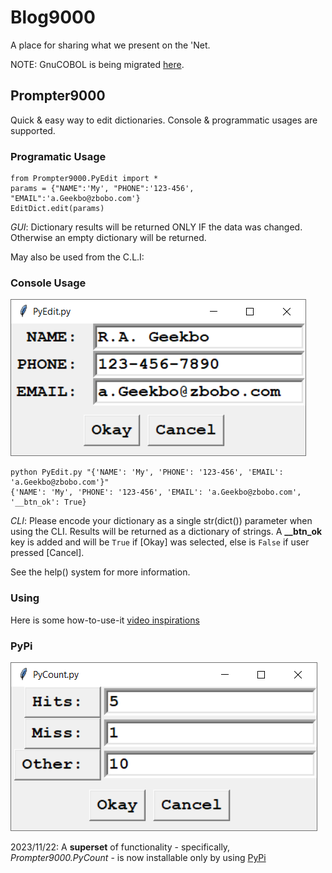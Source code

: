 # Blog9000
A place for sharing what we present on the 'Net.

NOTE: GnuCOBOL is being migrated [here](https://github.com/soft9000/COBOL).

## Prompter9000
Quick &amp; easy way to edit dictionaries. Console & programmatic usages are supported.

### Programatic Usage

```
from Prompter9000.PyEdit import *
params = {"NAME":'My', "PHONE":'123-456', "EMAIL":'a.Geekbo@zbobo.com'}
EditDict.edit(params)
```
*GUI*:  Dictionary results will be returned ONLY IF the data was changed. Otherwise an empty dictionary will be returned.

May also be used from the C.L.I:

### Console Usage

![Editor](https://github.com/soft9000/Blog9000/blob/master/Python3/Tkinter/PyEdit.png)

```
python PyEdit.py "{'NAME': 'My', 'PHONE': '123-456', 'EMAIL': 'a.Geekbo@zbobo.com'}"
{'NAME': 'My', 'PHONE': '123-456', 'EMAIL': 'a.Geekbo@zbobo.com', '__btn_ok': True}
```

*CLI*: Please encode your dictionary as a single str(dict()) parameter when using the CLI. Results will be returned as a dictionary of strings.
A **__btn_ok** key is added and will be `True` if [Okay] was selected, else is `False` if user pressed [Cancel].

See the help() system for more information.

### Using

Here is some how-to-use-it [video inspirations](https://youtu.be/gaT4_IuxOWs)

### PyPi

![Counter](https://github.com/soft9000/Blog9000/blob/master/Python3/Tkinter/PyCount.png)

2023/11/22: A **superset** of functionality - specifically, *Prompter9000.PyCount* - is now installable only by using [PyPi](https://pypi.org/project/Prompter9000/)

